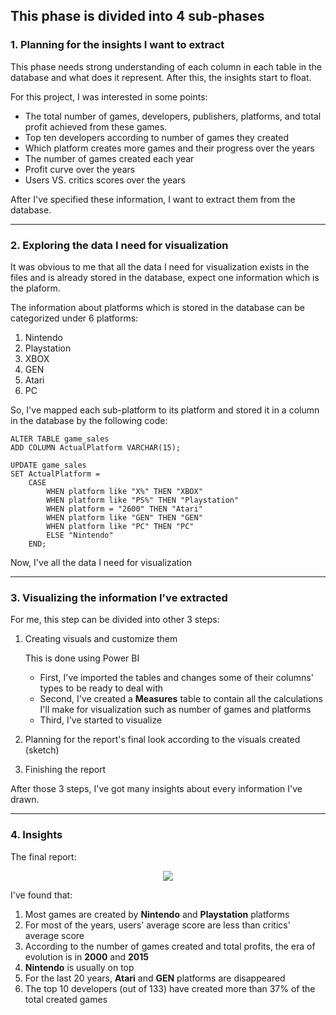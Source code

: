 ## This phase is divided into 4 sub-phases ##

### 1. Planning for the insights I want to extract ###

This phase needs strong understanding of each column in each table in the database and what does it represent. After this, the insights start to float.

For this project, I was interested in some points:

  - The total number of games, developers, publishers, platforms, and total profit achieved from these games.
  - Top ten developers according to number of games they created
  - Which platform creates more games and their progress over the years
  - The number of games created each year
  - Profit curve over the years
  - Users VS. critics scores over the years

After I've specified these information, I want to extract them from the database.

- - - -

### 2. Exploring the data I need for visualization ###

It was obvious to me that all the data I need for visualization exists in the files and is already stored in the database, expect one information which is the plaform.

The information about platforms which is stored in the database can be categorized under 6 platforms:

  1. Nintendo
  2. Playstation
  3. XBOX
  4. GEN
  5. Atari
  6. PC

So, I've mapped each sub-platform to its platform and stored it in a column in the database by the following code:

```
ALTER TABLE game_sales
ADD COLUMN ActualPlatform VARCHAR(15);

UPDATE game_sales
SET ActualPlatform = 
    CASE
        WHEN platform like "X%" THEN "XBOX"
        WHEN platform like "PS%" THEN "Playstation"
        WHEN platform = "2600" THEN "Atari"
        WHEN platform like "GEN" THEN "GEN"
        WHEN platform like "PC" THEN "PC"
        ELSE "Nintendo"
    END;
```

Now, I've all the data I need for visualization
        
- - - -

### 3. Visualizing the information I've extracted ###

For me, this step can be divided into other 3 steps:

1. Creating visuals and customize them
    
    This is done using Power BI
    + First, I've imported the tables and changes some of their columns' types to be ready to deal with
    + Second, I've created a __Measures__ table to contain all the calculations I'll make for visualization such as number of games and platforms
    + Third, I've started to visualize
  
2. Planning for the report's final look according to the visuals created (sketch)
  
3. Finishing the report

After those 3 steps, I've got many insights about every information I've drawn.

- - - -

### 4. Insights ###

The final report:

<p align="center">
<img src="https://user-images.githubusercontent.com/70551007/218214914-047d45c8-3142-42f8-b7df-96e742faf3de.png">
<p/>
  
I've found that:
  
  1. Most games are created by __Nintendo__ and __Playstation__ platforms
  2. For most of the years, users' average score are less than critics' average score
  3. According to the number of games created and total profits, the era of evolution is in __2000__ and __2015__
  4. __Nintendo__ is usually on top
  5. For the last 20 years, __Atari__ and __GEN__ platforms are disappeared
  6. The top 10 developers (out of 133) have created more than 37% of the total created games
